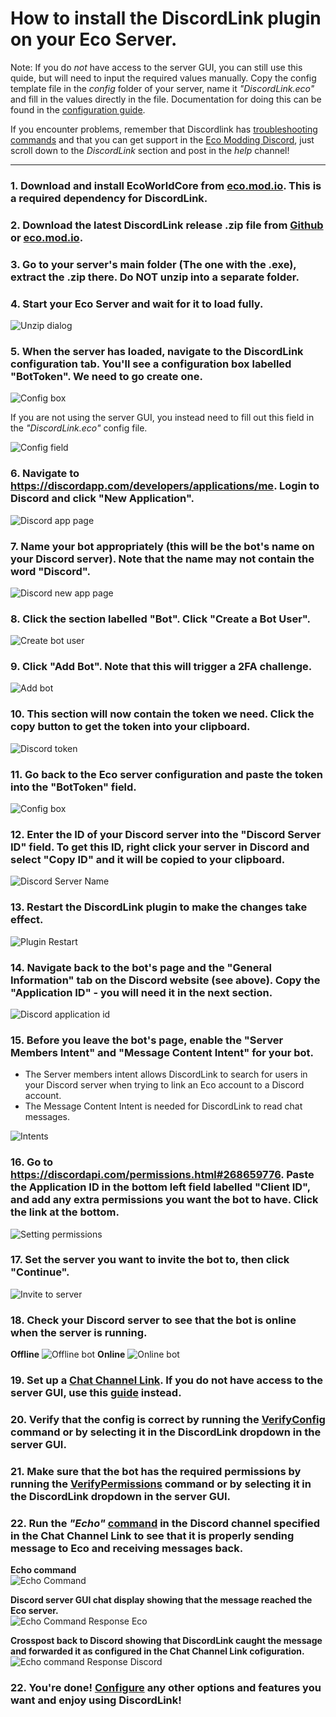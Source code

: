 # How to install the DiscordLink plugin on your Eco Server.

Note: If you do _*not*_ have access to the server GUI, you can still use this quide, but will need to input the required values manually. Copy the config template file in the _config_ folder of your server, name it _"DiscordLink.eco"_ and fill in the values directly in the file. Documentation for doing this can be found in the [configuration guide](ConfigurationNoGUI.md).

If you encounter problems, remember that Discordlink has [troubleshooting commands](Commands.md#SAT) and that you can get support in the [Eco Modding Discord](https://discord.gg/pCkWfzQ), just scroll down to the *DiscordLink* section and post in the *help* channel!

---------------

### 1. Download and install EcoWorldCore from [eco.mod.io](https://mod.io/g/eco/m/ecoworldcore1). This is a required dependency for DiscordLink.

### 2. Download the latest DiscordLink release .zip file from [Github](https://github.com/Eco-DiscordLink/EcoDiscordPlugin/releases) or [eco.mod.io](https://mod.io/g/eco/m/discordlink).

### 3. Go to your server's main folder (The one with the .exe), extract the .zip there. Do **NOT** unzip into a separate folder. 

### 4. Start your Eco Server and wait for it to load fully.

![Unzip dialog](images/installation/unzip.png)

### 5. When the server has loaded, navigate to the DiscordLink configuration tab. You'll see a configuration box labelled "BotToken". We need to go create one.

![Config box](images/installation/bot_token.png)

If you are not using the server GUI, you instead need to fill out this field in the _"DiscordLink.eco"_ config file.

![Config field](images/installation/config_field.png)

### 6. Navigate to <https://discordapp.com/developers/applications/me>. Login to Discord and click "New Application".

![Discord app page](images/installation/discord_app.png)

### 7. Name your bot appropriately (this will be the bot's name on your Discord server). Note that the name may not contain the word "Discord".

![Discord new app page](images/installation/new_app.png)

### 8. Click the section labelled "Bot". Click "Create a Bot User".

![Create bot user](images/installation/create_bot_user.png)

### 9. Click "Add Bot". Note that this will trigger a 2FA challenge.

![Add bot](images/installation/add_bot.png)

### 10. This section will now contain the token we need. Click the copy button to get the token into your clipboard.

![Discord token](images/installation/token.png)

### 11. Go back to the Eco server configuration and paste the token into the "BotToken" field.

![Config box](images/installation/bot_token.png)

### 12. Enter the ID of your Discord server into the "Discord Server ID" field. To get this ID, right click your server in Discord and select "Copy ID" and it will be copied to your clipboard.

![Discord Server Name](images/installation/server_name.png)

### 13. Restart the DiscordLink plugin to make the changes take effect.

![Plugin Restart](images/installation/plugin_restart.png)

### 14. Navigate back to the bot's page and the "General Information" tab on the Discord website (see above). Copy the "Application ID" - you will need it in the next section.

![Discord application id](images/installation/application_id.png)

### 15. Before you leave the bot's page, enable the "Server Members Intent" and "Message Content Intent" for your bot.
* The Server members intent allows DiscordLink to search for users in your Discord server when trying to link an Eco account to a Discord account.
* The Message Content Intent is needed for DiscordLink to read chat messages.

![Intents](images/installation/intents.png)

### 16. Go to <https://discordapi.com/permissions.html#268659776>. Paste the Application ID in the bottom left field labelled "Client ID", and add any extra permissions you want the bot to have. Click the link at the bottom.

![Setting permissions](images/installation/permissions_setup.png)

### 17. Set the server you want to invite the bot to, then click "Continue".

![Invite to server](images/installation/invite_bot.png)

### 18. Check your Discord server to see that the bot is online when the server is running.
**Offline**
![Offline bot](images/installation/offline_bot.png)
**Online**
![Online bot](images/installation/online_bot.png)

### 19. Set up a [Chat Channel Link](ConfigurationGUI.md#ChatLink). If you do not have access to the server GUI, use this [guide](ConfigurationNoGUI.md#ChatLink) instead.

### 20. Verify that the config is correct by running the [VerifyConfig](Commands.md#SAT) command or by selecting it in the DiscordLink dropdown in the server GUI.

### 21. Make sure that the bot has the required permissions by running the [VerifyPermissions](#Commands.md#SAT) command or by selecting it in the DiscordLink dropdown in the server GUI.

### 22. Run the _"Echo"_ [command](#Commands.md#SAT) in the Discord channel specified in the Chat Channel Link to see that it is properly sending message to Eco and receiving messages back. 

**Echo command**  
![Echo Command](images/installation/echo_command.png)  

**Discord server GUI chat display showing that the message reached the Eco server.**  
![Echo Command Response Eco](images/installation/echo_eco.png)  

**Crosspost back to Discord showing that DiscordLink caught the message and forwarded it as configured in the Chat Channel Link cofiguration.**  
![Echo command Response Discord](images/installation/echo_discord.png)  

### 22. You're done! [Configure](ConfigurationGUI.md) any other options and features you want and enjoy using DiscordLink!  
